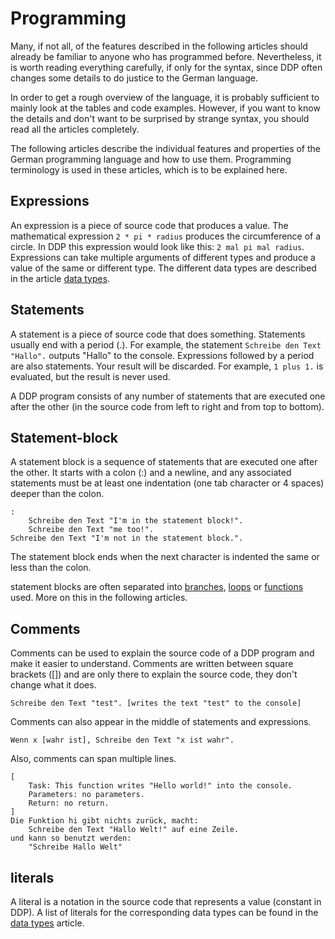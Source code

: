 # Programming

Many, if not all, of the features described in the following articles should already be familiar to anyone who has programmed before.
Nevertheless, it is worth reading everything carefully, if only for the syntax, since DDP often changes some details to do justice to the German language.

In order to get a rough overview of the language, it is probably sufficient to mainly look at the tables and code examples. However, if you want to know the details and don't want to be surprised by strange syntax, you should read all the articles completely.

The following articles describe the individual features and properties of the German programming language and how to use them.
Programming terminology is used in these articles, which is to be explained here.

## Expressions

An expression is a piece of source code that produces a value.
The mathematical expression `2 * pi * radius` produces the circumference of a circle.
In DDP this expression would look like this: `2 mal pi mal radius`.
Expressions can take multiple arguments of different types and produce a value of the same or different type.
The different data types are described in the article [data types](?p=Programmierung/Datentypen).

## Statements

A statement is a piece of source code that does something.
Statements usually end with a period (.).
For example, the statement `Schreibe den Text "Hallo".` outputs "Hallo" to the console.
Expressions followed by a period are also statements. Your result will be discarded.
For example, `1 plus 1.` is evaluated, but the result is never used.

A DDP program consists of any number of statements that are executed one after the other (in the source code from left to right and from top to bottom).

## Statement-block

A statement block is a sequence of statements that are executed one after the other.
It starts with a colon (:) and a newline, and any associated statements must be at least one indentation (one tab character or 4 spaces) deeper than the colon.
```ddp
:
	Schreibe den Text "I'm in the statement block!".
	Schreibe den Text "me too!".
Schreibe den Text "I'm not in the statement block.".
```
The statement block ends when the next character is indented the same or less than the colon.

statement blocks are often separated into [branches](?p=Programmierung/Verzweigungen%20und%20Schleifen#verzweigungen), [loops](?p=Programmierung/Verzweigungen%20und%20Schleifen#schleifen) or [functions](?p=Programmierung/Funktionen) used.
More on this in the following articles.

## Comments

Comments can be used to explain the source code of a DDP program and make it easier to understand.
Comments are written between square brackets ([]) and are only there to explain the source code, they don't change what it does.

```ddp
Schreibe den Text "test". [writes the text "test" to the console]
```

Comments can also appear in the middle of statements and expressions.
```ddp
Wenn x [wahr ist], Schreibe den Text "x ist wahr".
```

Also, comments can span multiple lines.
```ddp
[
	Task: This function writes "Hello world!" into the console.
	Parameters: no parameters.
	Return: no return.
]
Die Funktion hi gibt nichts zurück, macht:
	Schreibe den Text "Hallo Welt!" auf eine Zeile.
und kann so benutzt werden:
	"Schreibe Hallo Welt"
```

## literals

A literal is a notation in the source code that represents a value (constant in DDP).
A list of literals for the corresponding data types can be found in the [data types](?p=Programmierung/Datentypen) article.
